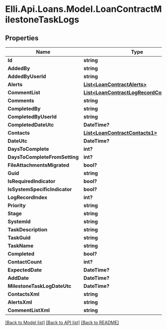 # Elli.Api.Loans.Model.LoanContractMilestoneTaskLogs
## Properties

Name | Type | Description | Notes
------------ | ------------- | ------------- | -------------
**Id** | **string** |  | [optional] 
**AddedBy** | **string** |  | [optional] 
**AddedByUserId** | **string** |  | [optional] 
**Alerts** | [**List&lt;LoanContractAlerts&gt;**](LoanContractAlerts.md) |  | [optional] 
**CommentList** | [**List&lt;LoanContractLogRecordCommentList&gt;**](LoanContractLogRecordCommentList.md) |  | [optional] 
**Comments** | **string** |  | [optional] 
**CompletedBy** | **string** |  | [optional] 
**CompletedByUserId** | **string** |  | [optional] 
**CompletedDateUtc** | **DateTime?** |  | [optional] 
**Contacts** | [**List&lt;LoanContractContacts1&gt;**](LoanContractContacts1.md) |  | [optional] 
**DateUtc** | **DateTime?** |  | [optional] 
**DaysToComplete** | **int?** |  | [optional] 
**DaysToCompleteFromSetting** | **int?** |  | [optional] 
**FileAttachmentsMigrated** | **bool?** |  | [optional] 
**Guid** | **string** |  | [optional] 
**IsRequiredIndicator** | **bool?** |  | [optional] 
**IsSystemSpecificIndicator** | **bool?** |  | [optional] 
**LogRecordIndex** | **int?** |  | [optional] 
**Priority** | **string** |  | [optional] 
**Stage** | **string** |  | [optional] 
**SystemId** | **string** |  | [optional] 
**TaskDescription** | **string** |  | [optional] 
**TaskGuid** | **string** |  | [optional] 
**TaskName** | **string** |  | [optional] 
**Completed** | **bool?** |  | [optional] 
**ContactCount** | **int?** |  | [optional] 
**ExpectedDate** | **DateTime?** |  | [optional] 
**AddDate** | **DateTime?** |  | [optional] 
**MilestoneTaskLogDateUtc** | **DateTime?** |  | [optional] 
**ContactsXml** | **string** |  | [optional] 
**AlertsXml** | **string** |  | [optional] 
**CommentListXml** | **string** |  | [optional] 

[[Back to Model list]](../README.md#documentation-for-models) [[Back to API list]](../README.md#documentation-for-api-endpoints) [[Back to README]](../README.md)

